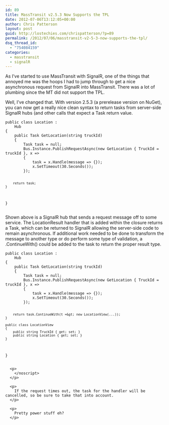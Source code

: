 ```yaml
---
id: 89
title: MassTransit v2.5.3 Now Supports the TPL
date: 2012-07-06T13:12:05+00:00
author: Chris Patterson
layout: post
guid: http://lostechies.com/chrispatterson/?p=89
permalink: /2012/07/06/masstransit-v2-5-3-now-supports-the-tpl/
dsq_thread_id:
  - "754084159"
categories:
  - masstransit
  - signalR
---
```

As I&#8217;ve started to use MassTransit with SignalR, one of the things that annoyed me was the hoops I had to jump through to get a nice asynchronous request from SignalR into MassTransit. There was a lot of plumbing since the MT did not support the TPL.

Well, I&#8217;ve changed that. With version 2.5.3 (a prerelease version on NuGet), you can now get a really nice clean syntax to return tasks from server-side SignalR hubs (and other calls that expect a Task return value.

<noscript>
  <pre><code class="language-c# c#">public class Location :
    Hub
{
    public Task GetLocation(string truckId)
    {
        Task task = null;
        Bus.Instance.PublishRequestAsync(new GetLocation { TruckId = truckId }, x =&gt;
        {
            task = x.Handle(message =&gt; {});
            x.SetTimeout(30.Seconds());
        });

        return task;
    }
}</code></pre>
  
  <p>
    </noscript>
  </p>
  
  <p>
    Shown above is a SignalR hub that sends a request message off to some service. The LocationResult handler that is added within the closure returns a Task<LocationResult>, which can be returned to SignalR allowing the server-side code to remain asynchronous. If additional work needed to be done to transform the message to another type or do perform some type of validation, a .ContinueWith() could be added to the task to return the proper result type.
  </p>
  
  <p>
    <noscript>
      <pre><code class="language-c# c#">public class Location :
    Hub
{
    public Task GetLocation(string truckId)
    {
        Task task = null;
        Bus.Instance.PublishRequestAsync(new GetLocation { TruckId = truckId }, x =&gt;
        {
            task = x.Handle(message =&gt; {});
            x.SetTimeout(30.Seconds());
        });

        return task.ContinueWith(t =&gt; new LocationView(...));
    }

    public class LocationView
    {
        public string TruckId { get; set; }
        public string Location { get; set; }
    }
}</code></pre>
      
      <p>
        </noscript>
      </p>
      
      <p>
        If the request times out, the task for the handler will be cancelled, so be sure to take that into account.
      </p>
      
      <p>
        Pretty power stuff eh?
      </p>